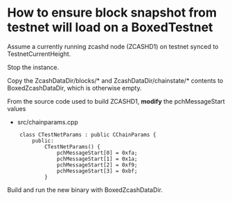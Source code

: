 # How to ensure block snapshot from testnet will load on a BoxedTestnet

Assume a currently running zcashd node (ZCASHD1) on testnet synced to TestnetCurrentHeight.

Stop the instance.

Copy the ZcashDataDir/blocks/* and ZcashDataDir/chainstate/* contents to BoxedZcashDataDir, which is otherwise empty.

From the source code used to build ZCASHD1, **modify** the pchMessageStart values
- src/chainparams.cpp 
```
    class CTestNetParams : public CChainParams {
        public:
            CTestNetParams() {
                pchMessageStart[0] = 0xfa;
                pchMessageStart[1] = 0x1a;
                pchMessageStart[2] = 0xf9;
                pchMessageStart[3] = 0xbf;
            }
```

Build and run the new binary with BoxedZcashDataDir.

